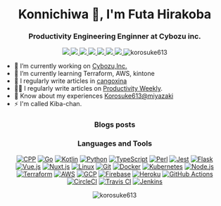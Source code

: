 <h1 align="center">Konnichiwa 👋, I'm Futa Hirakoba</h1>
<h3 align="center">Productivity Engineering Enginner at Cybozu inc.</h3>

<div align="center">
<a href="https://korosuke613.github.io" target="_blank" rel="noopener">
  <img src="https://img.shields.io/badge/-Homepage-134343?style=flat&amp">
</a>
<a href="https://korosuke613.hatenablog.com" target="_blank" rel="noopener">
  <img src="https://img.shields.io/badge/-Blog-9F55FF?style=flat&amp;logo=blogger&amp;logoColor=white">
</a>
<a href="https://zenn.dev/korosuke613" target="_blank" rel="noopener">
  <img src="https://img.shields.io/badge/-Zenn-3EA8FF?style=flat&logo=zenn&logoColor=white">
</a>
<a href="http://qiita.com/Shitimi_613" target="_blank" rel="noopener">
  <img src="https://img.shields.io/badge/-Qiita-55C500?style=flat&amp;logo=qiita&amp;logoColor=white">
</a>
<a href="https://twitter.com/Shitimi_613" target="_blank" rel="noopener">
  <img src="https://img.shields.io/badge/-Twitter-1DA1F2?style=flat&amp;logo=twitter&amp;logoColor=white">
</a>
<a href="https://www.facebook.com/futa.hirakoba.5" target="_blank" rel="noopener">
  <img src="https://img.shields.io/badge/-Facebook-1877F2?style=flat&amp;logo=facebook&amp;logoColor=white">
</a>
<a href="https://www.instagram.com/kwlv613/" target="_blank" rel="noopener">
  <img src="https://img.shields.io/badge/-Instagram-E4405F?style=flat&amp;logo=instagram&amp;logoColor=white">
</a><img src="https://komarev.com/ghpvc/?username=korosuke613&label=Profile%20views&color=0e75b6&style=flat" alt="korosuke613" /> </p>
</div>



- 🔭 I’m currently working on [Cybozu,Inc.](https://cybozu.co.jp/)
- 🌱 I’m currently learning Terraform, AWS, kintone
- 📝 I regularly write articles in [cangoxina](https://korosuke613.hatenablog.com/)
- 👨‍💻 I regularly write articles on [Productivity Weekly](https://zenn.dev/korosuke613).
- 📄 Know about my experiences [Korosuke613@miyazaki](https://korosuke613.github.io/)
- ⚡ I'm called Kiba-chan.

<h3 align="center">Blogs posts</h3>

<!-- HATENA-POST-LIST:START -->
<!-- HATENA-POST-LIST:END -->

<!-- HATENA-POST-LIST:START -->
<!-- HATENA-POST-LIST:END -->


<h3 align="center">Languages and Tools</h3>
<div align="center">

[![ CPP](https://img.shields.io/static/v1?label=&message=C%2B%2B&color=00599C&style=flat&logo=c%2B%2B)]()
[![ Go](https://img.shields.io/static/v1?label=&message=Go&color=00ADD8&style=flat&logo=go&logoColor=white)]()
[![ Kotlin](https://img.shields.io/static/v1?label=&message=Kotlin&color=0095D5&style=flat&logo=kotlin&logoColor=white)]() 
[![ Python](https://img.shields.io/static/v1?label=&message=Python&color=3776AB&style=flat&logo=python&logoColor=white)]()
[![ TypeScript](https://img.shields.io/static/v1?label=&message=TypeScript&color=3178C6&style=flat&logo=typescript&logoColor=white)]() 
[![ Perl](https://img.shields.io/static/v1?label=&message=Perl&color=39457E&style=flat&logo=perl&logoColor=white)]()
[![ Jest](https://img.shields.io/static/v1?label=&message=Jest&color=C21325&style=flat&logo=jest&logoColor=white)]()
[![ Flask](https://img.shields.io/static/v1?label=&message=Flask&color=000000&style=flat&logo=flask&logoColor=white)]()
[![ Vue.js](https://img.shields.io/static/v1?label=&message=Vue.js&color=4FC08D&style=flat&logo=vue.js&logoColor=white)]()
[![ Nuxt.js](https://img.shields.io/static/v1?label=&message=Nuxt.js&color=00C58E&style=flat&logo=nuxt.js&logoColor=white)]() 
[![ Linux](https://img.shields.io/static/v1?label=&message=Linux&color=FCC624&style=flat&logo=linux&logoColor=black)]()
[![ Git](https://img.shields.io/static/v1?label=&message=Git&color=F05032&style=flat&logo=git&logoColor=white)]() 
[![ Docker](https://img.shields.io/static/v1?label=&message=Docker&color=2496ED&style=flat&logo=docker&logoColor=white)]() 
[![ Kubernetes](https://img.shields.io/static/v1?label=&message=Kubernetes&color=326CE5&style=flat&logo=kubernetes&logoColor=white)]()
[![ Node.js](https://img.shields.io/static/v1?label=&message=Node.js&color=339933&style=flat&logo=node.js&logoColor=white)]() 
[![ Terraform](https://img.shields.io/static/v1?label=&message=Terraform&color=623CE4&style=flat&logo=terraform&logoColor=white)]()
[![ AWS](https://img.shields.io/static/v1?label=&message=AWS&color=232F3E&style=flat&logo=Amazon%20AWS)]() 
[![ GCP](https://img.shields.io/static/v1?label=&message=GCP&color=4285F4&style=flat&logo=google-cloud&logoColor=white)]() 
[![ Firebase](https://img.shields.io/static/v1?label=&message=Firebase&color=FFCA28&style=flat&logo=firebase&logoColor=black)]() 
[![ Heroku](https://img.shields.io/static/v1?label=&message=Heroku&color=430098&style=flat&logo=heroku&logoColor=white)]() 
[![ GitHub Actions](https://img.shields.io/static/v1?label=&message=GitHub%20Actions&color=2088FF&style=flat&logo=github%20actions&logoColor=white)]() 
[![ CircleCI](https://img.shields.io/static/v1?label=&message=CircleCI&color=343434&style=flat&logo=circleci)]() 
[![ Travis CI](https://img.shields.io/static/v1?label=&message=Travis%20CI&color=3EAAAF&style=flat&logo=travis-ci&logoColor=white)]() 
[![ Jenkins](https://img.shields.io/static/v1?label=&message=Jenkins&color=D24939&style=flat&logo=jenkins&logoColor=white)]() 
</div>

<div align="center">
<p><img align="center" src="https://github-readme-streak-stats.herokuapp.com/?user=korosuke613&" alt="korosuke613" /></p>
</div>
